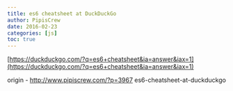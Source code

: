 ```yaml
---
title: es6 cheatsheet at DuckDuckGo
author: PipisCrew
date: 2016-02-23
categories: [js]
toc: true
---
```


[https://duckduckgo.com/?q=es6+cheatsheet&ia=answer&iax=1](https://duckduckgo.com/?q=es6+cheatsheet&ia=answer&iax=1)

origin - http://www.pipiscrew.com/?p=3967 es6-cheatsheet-at-duckduckgo